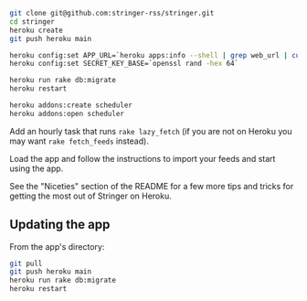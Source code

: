 ```sh
git clone git@github.com:stringer-rss/stringer.git
cd stringer
heroku create
git push heroku main

heroku config:set APP_URL=`heroku apps:info --shell | grep web_url | cut -d= -f2`
heroku config:set SECRET_KEY_BASE=`openssl rand -hex 64`

heroku run rake db:migrate
heroku restart

heroku addons:create scheduler
heroku addons:open scheduler
```

Add an hourly task that runs `rake lazy_fetch` (if you are not on Heroku you may want `rake fetch_feeds` instead).

Load the app and follow the instructions to import your feeds and start using the app.

See the "Niceties" section of the README for a few more tips and tricks for getting the most out of Stringer on Heroku.

## Updating the app

From the app's directory:

```sh
git pull
git push heroku main
heroku run rake db:migrate
heroku restart
```
